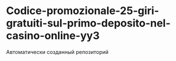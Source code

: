 # Codice-promozionale-25-giri-gratuiti-sul-primo-deposito-nel-casino-online-yy3
Автоматически созданный репозиторий
